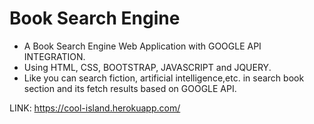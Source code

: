 # Book Search Engine
- A Book Search Engine Web Application with GOOGLE API INTEGRATION.
- Using HTML, CSS, BOOTSTRAP, JAVASCRIPT and JQUERY.
- Like you can search fiction, artificial intelligence,etc. in search book section and its fetch results based on GOOGLE API.


LINK:  https://cool-island.herokuapp.com/

